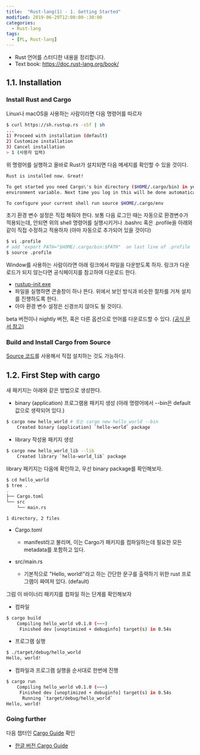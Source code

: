 ```yaml
---
title:  "Rust-lang(1) - 1. Getting Started"
modified: 2019-06-29T12:00:00-:30:00
categories:
  - Rust-lang
tags:
  - [PL, Rust-lang]
---
```


* Rust 언어를 스터디한 내용을 정리합니다.
* Text book: https://doc.rust-lang.org/book/

## 1.1. Installation

### Install Rust and Cargo

Linux나 macOS을 사용하는 사람이라면 다음 명령어를 따르자

```bash
$ curl https://sh.rustup.rs -sSf | sh
...
1) Proceed with installation (default)
2) Customize installation
3) Cancel installation
> 1 (사용자 입력)
```

위 명령어를 실행하고 올바로 Rust가 설치되면 다음 메세지를 확인할 수 있을 것이다.

```bash
Rust is installed now. Great!

To get started you need Cargo\'s bin directory ($HOME/.cargo/bin) in your PATH
environment variable. Next time you log in this will be done automatically.

To configure your current shell run source $HOME/.cargo/env
```

초기 환경 변수 설정은 직접 해줘야 한다. 보통 다음 로그인 때는 자동으로 환경변수가 적용되는데, 안되면 위의 shell 명령어를 실행시키거나 .bashrc 혹은 .profile을 아래와 같이 직접 수정하고 적용하자 (아마 자동으로 추가되어 있을 것이다)

```bash
$ vi .profile
# add 'export PATH="$HOME/.cargo/bin:$PATH"  on last line of .profile
$ source .profile
```

Window를 사용하는 사람이라면 아래 링크에서 파일을 다운받도록 하자. 링크가 다운로드가 되지 않는다면 공식페이지를 참고하여 다운로드 한다.
- [rustup-init.exe](https://win.rustup.rs/)
- 파일을 실행하면 콘솔창이 하나 뜬다. 위에서 보인 방식과 비슷한 절차를 거쳐 설치를 진행하도록 한다.
- 아마 환경 변수 설정은 신경쓰지 않아도 될 것이다.

beta 버전이나 nightly 버전, 혹은 다른 옵션으로 언어를 다운로드할 수 있다. [(공식 문서 참고)](https://doc.rust-lang.org/cargo/getting-started/installation.html)

### Build and Install Cargo from Source

[Source 코드](https://github.com/rust-lang/cargo#compiling-from-source)를 사용해서 직접 설치하는 것도 가능하다.


## 1.2. First Step with cargo

새 패키지는 아래와 같은 방법으로 생성한다.
- binary (application) 프로그램용 패키지 생성 (아래 명령어에서 --bin은 default 값으로 생략되어 있다.)
```bash
$ cargo new hello_world # 또는 cargo new hello_world --bin
    Created binary (application) `hello-world` package
```

- library 작성용 패키지 생성
```bash
$ cargo new hello_world_lib --lib
    Created library `hello-world_lib` package
```

library 패키지는 다음에 확인하고, 우선 binary package를 확인해보자.
```bash
$ cd hello_world
$ tree .
.
├── Cargo.toml
└── src
    └── main.rs

1 directory, 2 files
```

- Cargo.toml
    - manifest라고 불리며, 이는 Cargo가 패키지를 컴파일하는데 필요한 모든 metadata를 포함하고 있다.

- src/main.rs
    - 기본적으로 "Hello, world!"라고 하는 간단한 문구를 출력하기 위한 rust 프로그램이 짜여져 있다. (default)

그럼 이 바이너리 패키지를 컴파일 하는 단계를 확인해보자
- 컴파일
```bash
$ cargo build
    Compiling hello_world v0.1.0 (~~~)
     Finished dev [unoptimized + debuginfo] target(s) in 0.54s
```

- 프로그램 실행
```bash
$ ./target/debug/hello_world
Hello, world!
```

- 컴파일과 프로그램 실행을 순서대로 한번에 진행
```bash
$ cargo run
    Compiling hello_world v0.1.0 (~~~)
     Finished dev [unoptimized + debuginfo] target(s) in 0.54s
      Running `target/debug/hello_world`
Hello, world!
```

### Going further
다음 챕터인 [Cargo Guide](https://doc.rust-lang.org/cargo/guide/index.html) 확인
- [한글 버전 Cargo Guide]()

